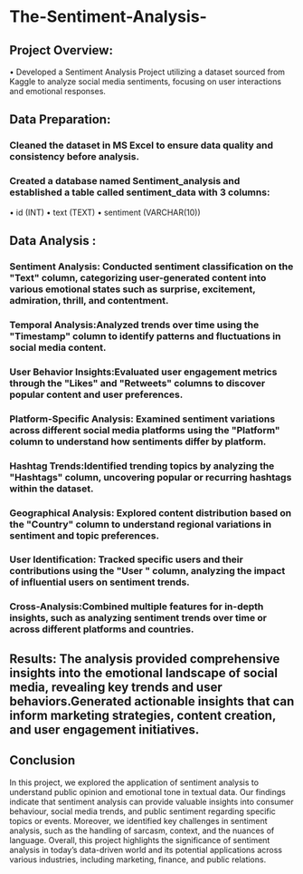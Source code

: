 # The-Sentiment-Analysis-

## Project Overview:
•	Developed a Sentiment Analysis Project utilizing a dataset sourced from Kaggle to analyze social media sentiments, focusing on user interactions and emotional responses.


## Data Preparation:
### Cleaned the dataset in MS Excel to ensure data quality and consistency before analysis.
### Created a database named Sentiment_analysis and established a table called sentiment_data with 3 columns:
•	id (INT)
•	text (TEXT)
•	sentiment (VARCHAR(10))

## Data Analysis :
### Sentiment Analysis:	Conducted sentiment classification on the "Text" column, categorizing user-generated content into various emotional states such as surprise, excitement, admiration, thrill, and contentment.

### Temporal Analysis:Analyzed trends over time using the "Timestamp" column to identify patterns and fluctuations in social media content.

### User Behavior Insights:Evaluated user engagement metrics through the "Likes" and "Retweets" columns to discover popular content and user preferences.

### Platform-Specific Analysis:	Examined sentiment variations across different social media platforms using the "Platform" column to understand how sentiments differ by platform.

### Hashtag Trends:Identified trending topics by analyzing the "Hashtags" column, uncovering popular or recurring hashtags within the dataset.

### Geographical Analysis:	Explored content distribution based on the "Country" column to understand regional variations in sentiment and topic preferences.

### User Identification:	Tracked specific users and their contributions using the "User " column, analyzing the impact of influential users on sentiment trends.

### Cross-Analysis:Combined multiple features for in-depth insights, such as analyzing sentiment trends over time or across different platforms and countries.

## Results:	The analysis provided comprehensive insights into the emotional landscape of social media, revealing key trends and user behaviors.Generated actionable insights that can inform marketing strategies, content creation, and user engagement initiatives.


## 	Conclusion
In this project, we explored the application of sentiment analysis to understand public opinion and emotional tone in textual data. Our findings indicate that sentiment analysis can provide valuable insights into consumer behaviour, social media trends, and public sentiment regarding specific topics or events. 
Moreover, we identified key challenges in sentiment analysis, such as the handling of sarcasm, context, and the nuances of language.
Overall, this project highlights the significance of sentiment analysis in today’s data-driven world and its potential applications across various industries, including marketing, finance, and public relations.
